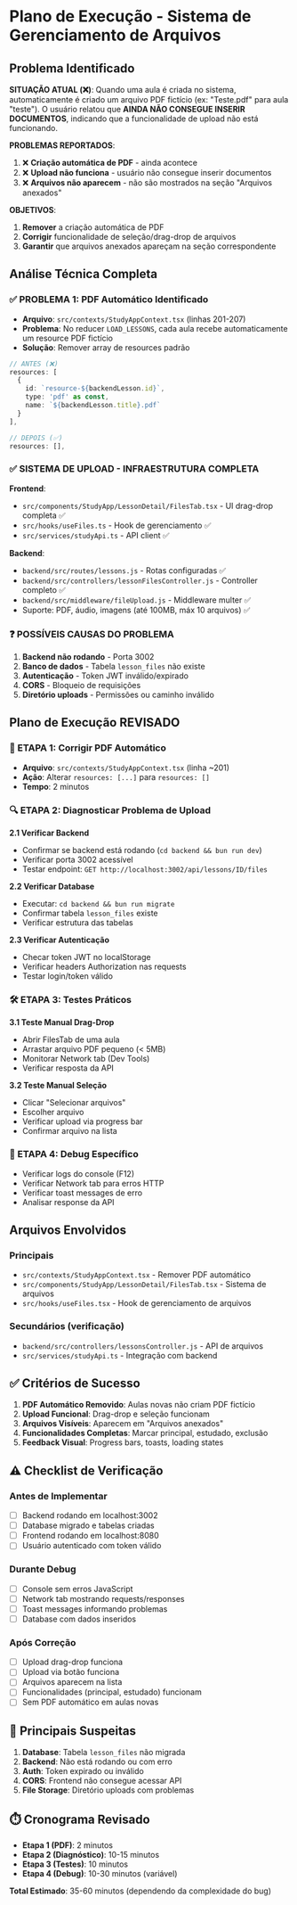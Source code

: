 # Plano de Execução - Sistema de Gerenciamento de Arquivos

## Problema Identificado

**SITUAÇÃO ATUAL (❌)**: Quando uma aula é criada no sistema, automaticamente é criado um arquivo PDF fictício (ex: "Teste.pdf" para aula "teste"). O usuário relatou que **AINDA NÃO CONSEGUE INSERIR DOCUMENTOS**, indicando que a funcionalidade de upload não está funcionando.

**PROBLEMAS REPORTADOS**:
1. ❌ **Criação automática de PDF** - ainda acontece
2. ❌ **Upload não funciona** - usuário não consegue inserir documentos
3. ❌ **Arquivos não aparecem** - não são mostrados na seção "Arquivos anexados"

**OBJETIVOS**:
1. **Remover** a criação automática de PDF
2. **Corrigir** funcionalidade de seleção/drag-drop de arquivos  
3. **Garantir** que arquivos anexados apareçam na seção correspondente

## Análise Técnica Completa

### ✅ PROBLEMA 1: PDF Automático Identificado
- **Arquivo**: `src/contexts/StudyAppContext.tsx` (linhas 201-207)  
- **Problema**: No reducer `LOAD_LESSONS`, cada aula recebe automaticamente um resource PDF fictício
- **Solução**: Remover array de resources padrão

```typescript
// ANTES (❌)
resources: [
  { 
    id: `resource-${backendLesson.id}`, 
    type: 'pdf' as const, 
    name: `${backendLesson.title}.pdf` 
  }
],

// DEPOIS (✅)
resources: [],
```

### ✅ SISTEMA DE UPLOAD - INFRAESTRUTURA COMPLETA
**Frontend**:
- `src/components/StudyApp/LessonDetail/FilesTab.tsx` - UI drag-drop completa ✅
- `src/hooks/useFiles.ts` - Hook de gerenciamento ✅
- `src/services/studyApi.ts` - API client ✅

**Backend**:
- `backend/src/routes/lessons.js` - Rotas configuradas ✅
- `backend/src/controllers/lessonFilesController.js` - Controller completo ✅
- `backend/src/middleware/fileUpload.js` - Middleware multer ✅
- Suporte: PDF, áudio, imagens (até 100MB, máx 10 arquivos) ✅

### ❓ POSSÍVEIS CAUSAS DO PROBLEMA
1. **Backend não rodando** - Porta 3002
2. **Banco de dados** - Tabela `lesson_files` não existe
3. **Autenticação** - Token JWT inválido/expirado
4. **CORS** - Bloqueio de requisições
5. **Diretório uploads** - Permissões ou caminho inválido

## Plano de Execução REVISADO

### 🎯 ETAPA 1: Corrigir PDF Automático
- **Arquivo**: `src/contexts/StudyAppContext.tsx` (linha ~201)
- **Ação**: Alterar `resources: [...]` para `resources: []`
- **Tempo**: 2 minutos

### 🔍 ETAPA 2: Diagnosticar Problema de Upload
**2.1 Verificar Backend**
- Confirmar se backend está rodando (`cd backend && bun run dev`)
- Verificar porta 3002 acessível
- Testar endpoint: `GET http://localhost:3002/api/lessons/ID/files`

**2.2 Verificar Database**  
- Executar: `cd backend && bun run migrate`
- Confirmar tabela `lesson_files` existe
- Verificar estrutura das tabelas

**2.3 Verificar Autenticação**
- Checar token JWT no localStorage
- Verificar headers Authorization nas requests
- Testar login/token válido

### 🛠️ ETAPA 3: Testes Práticos
**3.1 Teste Manual Drag-Drop**
- Abrir FilesTab de uma aula
- Arrastar arquivo PDF pequeno (< 5MB)
- Monitorar Network tab (Dev Tools)
- Verificar resposta da API

**3.2 Teste Manual Seleção**
- Clicar "Selecionar arquivos"
- Escolher arquivo
- Verificar upload via progress bar
- Confirmar arquivo na lista

### 🐛 ETAPA 4: Debug Específico
- Verificar logs do console (F12)
- Verificar Network tab para erros HTTP
- Verificar toast messages de erro
- Analisar response da API

## Arquivos Envolvidos

### Principais
- `src/contexts/StudyAppContext.tsx` - Remover PDF automático
- `src/components/StudyApp/LessonDetail/FilesTab.tsx` - Sistema de arquivos
- `src/hooks/useFiles.tsx` - Hook de gerenciamento de arquivos

### Secundários (verificação)
- `backend/src/controllers/lessonsController.js` - API de arquivos
- `src/services/studyApi.ts` - Integração com backend

## ✅ Critérios de Sucesso

1. **PDF Automático Removido**: Aulas novas não criam PDF fictício
2. **Upload Funcional**: Drag-drop e seleção funcionam
3. **Arquivos Visíveis**: Aparecem em "Arquivos anexados"  
4. **Funcionalidades Completas**: Marcar principal, estudado, exclusão
5. **Feedback Visual**: Progress bars, toasts, loading states

## ⚠️ Checklist de Verificação

### Antes de Implementar
- [ ] Backend rodando em localhost:3002
- [ ] Database migrado e tabelas criadas
- [ ] Frontend rodando em localhost:8080
- [ ] Usuário autenticado com token válido

### Durante Debug
- [ ] Console sem erros JavaScript
- [ ] Network tab mostrando requests/responses
- [ ] Toast messages informando problemas
- [ ] Database com dados inseridos

### Após Correção  
- [ ] Upload drag-drop funciona
- [ ] Upload via botão funciona
- [ ] Arquivos aparecem na lista
- [ ] Funcionalidades (principal, estudado) funcionam
- [ ] Sem PDF automático em aulas novas

## 🚨 Principais Suspeitas

1. **Database**: Tabela `lesson_files` não migrada
2. **Backend**: Não está rodando ou com erro
3. **Auth**: Token expirado ou inválido
4. **CORS**: Frontend não consegue acessar API
5. **File Storage**: Diretório uploads com problemas

## ⏱️ Cronograma Revisado

- **Etapa 1 (PDF)**: 2 minutos
- **Etapa 2 (Diagnóstico)**: 10-15 minutos  
- **Etapa 3 (Testes)**: 10 minutos
- **Etapa 4 (Debug)**: 10-30 minutos (variável)

**Total Estimado**: 35-60 minutos (dependendo da complexidade do bug)